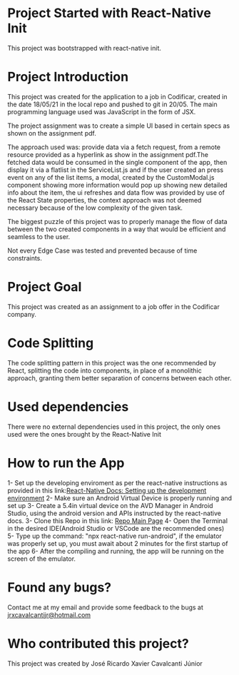 # Project Started with React-Native Init
This project was bootstrapped with react-native init.

# Project Introduction
This project was created for the application to a job in Codificar, created in the date 18/05/21 in the local repo and pushed to git in 20/05. The main programming language used was JavaScript in the form of JSX.

The project assignment was to create a simple UI based in certain specs as shown on the assignment pdf.

The approach used was: provide data via a fetch request, from a remote resource provided as a hyperlink as show in the assignment pdf.The fetched data would be consumed in the single component of the app, then display it via a flatlist in the ServiceList.js and if the user created an press event on any of the list items, a modal, created by the CustomModal.js component showing more information would pop up showing new detailed info about the item, the ui refreshes and data flow was provided by use of the React State properties, the context approach was not deemed necessary because of the low complexity of the given task.

The biggest puzzle of this project was to properly manage the flow of data between the two created components in a way that would be efficient and seamless to the user. 

Not every Edge Case was tested and prevented because of time constraints.

# Project Goal
This project was created as an assignment to a job offer in the Codificar company.

# Code Splitting
The code splitting pattern in this project was the one recommended by React, splitting the code into components, in place of a monolithic approach, granting them better separation of concerns between each other. 

# Used dependencies
There were no external dependencies used in this project, the only ones used were the ones brought by the React-Native Init

# How to run the App
1- Set up the developing enviroment as per the react-native instructions as provided in this link:[React-Native Docs: Setting up the development environment](https://reactnative.dev/docs/environment-setup)
2- Make sure an Android Virtual Device is properly running and set up
3- Create a 5.4in virtual device on the AVD Manager in Android Studio, using the android version and APIs instructed by the react-native docs.
3- Clone this Repo in this link: [Repo Main Page](https://github.com/jrxcjr/oficinamecapp)
4- Open the Terminal in the desired IDE(Android Studio or VSCode are the recommended ones) 
5- Type up the command: "npx react-native run-android", if the emulator was properly set up, you must await about 2 minutes for the first startup of the app
6- After the compiling and running, the app will be running on the screen of the emulator.

# Found any bugs?
Contact me at my email and provide some feedback to the bugs at jrxcavalcantijr@hotmail.com

# Who contributed this project?
This project was created by José Ricardo Xavier Cavalcanti Júnior

